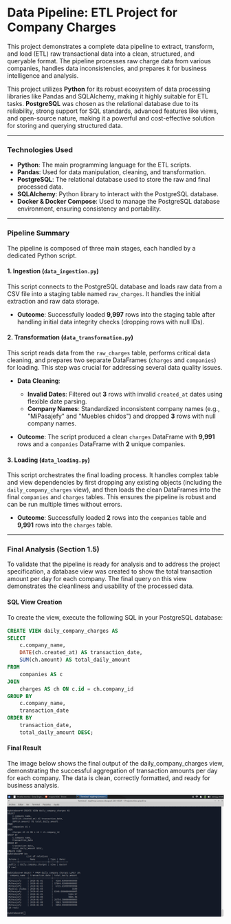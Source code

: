 # Data Pipeline: ETL Project for Company Charges

This project demonstrates a complete data pipeline to extract, transform, and load (ETL) raw transactional data into a clean, structured, and queryable format. The pipeline processes raw charge data from various companies, handles data inconsistencies, and prepares it for business intelligence and analysis.

This project utilizes **Python** for its robust ecosystem of data processing libraries like Pandas and SQLAlchemy, making it highly suitable for ETL tasks. **PostgreSQL** was chosen as the relational database due to its reliability, strong support for SQL standards, advanced features like views, and open-source nature, making it a powerful and cost-effective solution for storing and querying structured data.

---

### Technologies Used

* **Python**: The main programming language for the ETL scripts.
* **Pandas**: Used for data manipulation, cleaning, and transformation.
* **PostgreSQL**: The relational database used to store the raw and final processed data.
* **SQLAlchemy**: Python library to interact with the PostgreSQL database.
* **Docker & Docker Compose**: Used to manage the PostgreSQL database environment, ensuring consistency and portability.

---

### Pipeline Summary

The pipeline is composed of three main stages, each handled by a dedicated Python script.

#### 1. Ingestion (`data_ingestion.py`)

This script connects to the PostgreSQL database and loads raw data from a CSV file into a staging table named `raw_charges`. It handles the initial extraction and raw data storage.

* **Outcome**: Successfully loaded **9,997** rows into the staging table after handling initial data integrity checks (dropping rows with null IDs).

#### 2. Transformation (`data_transformation.py`)

This script reads data from the `raw_charges` table, performs critical data cleaning, and prepares two separate DataFrames (`charges` and `companies`) for loading. This step was crucial for addressing several data quality issues.

* **Data Cleaning**:
    * **Invalid Dates**: Filtered out **3** rows with invalid `created_at` dates using flexible date parsing.
    * **Company Names**: Standardized inconsistent company names (e.g., "MiPasajefy" and "Muebles chidos") and dropped **3** rows with null company names.

* **Outcome**: The script produced a clean `charges` DataFrame with **9,991** rows and a `companies` DataFrame with **2** unique companies.

#### 3. Loading (`data_loading.py`)

This script orchestrates the final loading process. It handles complex table and view dependencies by first dropping any existing objects (including the `daily_company_charges` view), and then loads the clean DataFrames into the final `companies` and `charges` tables. This ensures the pipeline is robust and can be run multiple times without errors.

* **Outcome**: Successfully loaded **2** rows into the `companies` table and **9,991** rows into the `charges` table.

---

### Final Analysis (Section 1.5)

To validate that the pipeline is ready for analysis and to address the project specification, a database view was created to show the total transaction amount per day for each company. The final query on this view demonstrates the cleanliness and usability of the processed data.

#### SQL View Creation

To create the view, execute the following SQL in your PostgreSQL database:

````sql
CREATE VIEW daily_company_charges AS
SELECT
    c.company_name,
    DATE(ch.created_at) AS transaction_date,
    SUM(ch.amount) AS total_daily_amount
FROM
    companies AS c
JOIN
    charges AS ch ON c.id = ch.company_id
GROUP BY
    c.company_name,
    transaction_date
ORDER BY
    transaction_date,
    total_daily_amount DESC;

````

#### Final Result
The image below shows the final output of the daily_company_charges view, demonstrating the successful aggregation of transaction amounts per day for each company. The data is clean, correctly formatted, and ready for business analysis.

![Final SQL View](images/section_1dot5.png)
